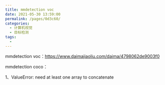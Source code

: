 ```yaml
---
title: mmdetection voc
date: 2021-05-30 13:59:00
permalink: /pages/0d3c60/
categories:
  - 计算机视觉
  - 目标检测
tags:
  - 
---
```

mmdetection voc：https://www.daimajiaoliu.com/daima/4798062de9003f0



mmdetection coco：

1、ValueError: need at least one array to concatenate